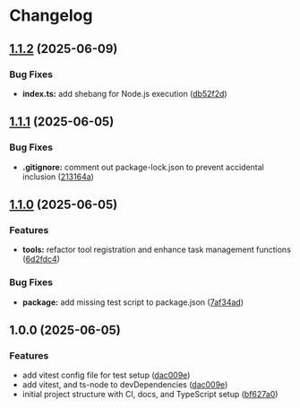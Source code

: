 # Changelog

## [1.1.2](https://github.com/guifelix/mcp-server-todotxt/compare/v1.1.1...v1.1.2) (2025-06-09)


### Bug Fixes

* **index.ts:** add shebang for Node.js execution ([db52f2d](https://github.com/guifelix/mcp-server-todotxt/commit/db52f2d711a340aed7bee35869313efb4c014e7a))

## [1.1.1](https://github.com/guifelix/mcp-server-todotxt/compare/v1.1.0...v1.1.1) (2025-06-05)


### Bug Fixes

* **.gitignore:** comment out package-lock.json to prevent accidental inclusion ([213164a](https://github.com/guifelix/mcp-server-todotxt/commit/213164a2f892c6ac08dca2dca6c0e8a70f8ea461))

## [1.1.0](https://github.com/guifelix/mcp-server-todotxt/compare/v1.0.0...v1.1.0) (2025-06-05)


### Features

* **tools:** refactor tool registration and enhance task management functions ([6d2fdc4](https://github.com/guifelix/mcp-server-todotxt/commit/6d2fdc4785b2427fd8e81e42b519db129f10a169))


### Bug Fixes

* **package:** add missing test script to package.json ([7af34ad](https://github.com/guifelix/mcp-server-todotxt/commit/7af34ad3553de772a71f1f4f08bf58889b1f9b83))

## 1.0.0 (2025-06-05)


### Features

* add vitest config file for test setup ([dac009e](https://github.com/guifelix/mcp-server-todotxt/commit/dac009e313c23e2a181f1109e2a089937cac9c15))
* add vitest, and ts-node to devDependencies ([dac009e](https://github.com/guifelix/mcp-server-todotxt/commit/dac009e313c23e2a181f1109e2a089937cac9c15))
* initial project structure with CI, docs, and TypeScript setup ([bf627a0](https://github.com/guifelix/mcp-server-todotxt/commit/bf627a08876ae2bba08eb7d51d755c9c61cbd167))
